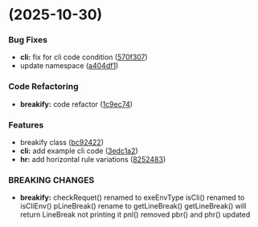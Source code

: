 #  (2025-10-30)


### Bug Fixes

* **cli:** fix for cli code condition ([570f307](https://github.com/amitjoc/breakify/commit/570f307449c21b7dea234c7f3eb884eac1e1941f))
* update namespace ([a404df1](https://github.com/amitjoc/breakify/commit/a404df14675578c143876bda51ef51444873efe3))


### Code Refactoring

* **breakify:** code refactor ([1c9ec74](https://github.com/amitjoc/breakify/commit/1c9ec74bc3b11c75242ed44ffa0f887f0dcf3298))


### Features

* breakify class ([bc92422](https://github.com/amitjoc/breakify/commit/bc92422f4dfad91e627ebf6cb2d7993423afbb74))
* **cli:** add example cli code ([3edc1a2](https://github.com/amitjoc/breakify/commit/3edc1a26e0e589c4e09f281833520e25c3e6cfc9))
* **hr:** add horizontal rule variations ([8252483](https://github.com/amitjoc/breakify/commit/82524838e363e46cf6212075558d3d4a2c4736ca))


### BREAKING CHANGES

* **breakify:** checkRequet() renamed to exeEnvType
  isCli() renamed to isCliEnv()
  pLineBreak() rename to getLineBreak()
  getLineBreak() will return LineBreak not printing it
  pnl() removed
  pbr() and phr() updated



